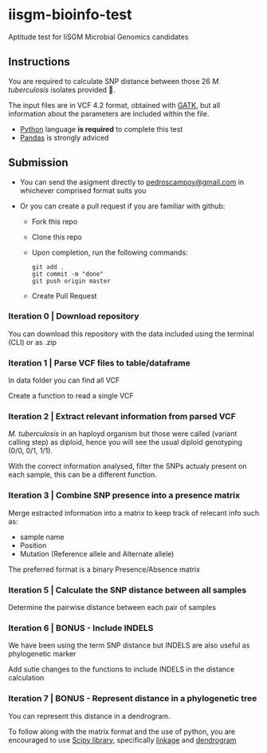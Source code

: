 # iisgm-bioinfo-test
Aptitude test for IiSGM Microbial Genomics candidates

## Instructions

You are required to calculate SNP distance between those 26 *M. tuberculosis* isolates provided :microbe:.

The input files are in VCF 4.2 format, obtained with [GATK](https://gatk.broadinstitute.org/), but all information about the parameters are included within the file.

- [Python](https://www.python.org/) language **is required** to complete this test
- [Pandas](https://pandas.pydata.org/) is strongly adviced

## Submission

- You can send the asigment directly to pedroscampoy@gmail.com in whichever comprised format suits you
- Or you can create a pull request if you are familiar with github:

  - Fork this repo
  - Clone this repo
  - Upon completion, run the following commands:

    ```
    git add .
    git commit -m "done"
    git push origin master
    ```

  - Create Pull Request


### Iteration 0 | Download repository

You can download this repository with the data included using the terminal (CLI) or as .zip

### Iteration 1 | Parse VCF files to table/dataframe

In data folder you can find all VCF

Create a function to read a single VCF

### Iteration 2 | Extract relevant information from parsed VCF

*M. tuberculosis* in an haployd organism but those were called (variant calling step) as diploid, hence you will see the usual diploid genotyping (0/0, 0/1, 1/1).

With the correct information analysed, filter the SNPs actualy present on each sample, this can be a different function.

### Iteration 3 | Combine SNP presence into a presence matrix

Merge estracted information into a matrix to keep track of relecant info such as:
- sample name
- Position
- Mutation (Reference allele and Alternate allele)

The preferred format is a binary Presence/Absence matrix

### Iteration 5 | Calculate the SNP distance between all samples

Determine the pairwise distance between each pair of samples

### Iteration 6 | BONUS - Include INDELS

We have been using the term SNP distance but INDELS are also useful as phylogenetic marker

Add sutle changes to the functions to include INDELS in the distance calculation

### Iteration 7 | BONUS - Represent distance in a phylogenetic tree

You can represent this distance in a dendrogram.

To follow along with the matrix format and the use of python, you are encouraged to use [Scipy library](https://www.scipy.org/), specifically [linkage](https://docs.scipy.org/doc/scipy/reference/generated/scipy.cluster.hierarchy.linkage.html#scipy.cluster.hierarchy.linkage) and [dendrogram](https://docs.scipy.org/doc/scipy/reference/generated/scipy.cluster.hierarchy.dendrogram.html#scipy.cluster.hierarchy.dendrogram)
